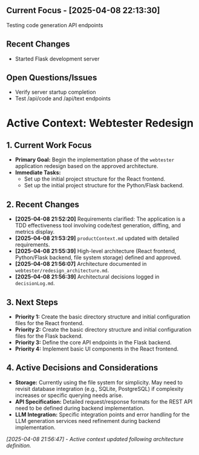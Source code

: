## Current Focus - [2025-04-08 22:13:30]
Testing code generation API endpoints

## Recent Changes
- Started Flask development server

## Open Questions/Issues
- Verify server startup completion
- Test /api/code and /api/text endpoints
# Active Context: Webtester Redesign

## 1. Current Work Focus

- **Primary Goal:** Begin the implementation phase of the `webtester` application redesign based on the approved architecture.
- **Immediate Tasks:**
    - Set up the initial project structure for the React frontend.
    - Set up the initial project structure for the Python/Flask backend.

## 2. Recent Changes

- **[2025-04-08 21:52:20]** Requirements clarified: The application is a TDD effectiveness tool involving code/test generation, diffing, and metrics display.
- **[2025-04-08 21:53:29]** `productContext.md` updated with detailed requirements.
- **[2025-04-08 21:55:39]** High-level architecture (React frontend, Python/Flask backend, file system storage) defined and approved.
- **[2025-04-08 21:56:07]** Architecture documented in `webtester/redesign_architecture.md`.
- **[2025-04-08 21:56:39]** Architectural decisions logged in `decisionLog.md`.

## 3. Next Steps

- **Priority 1:** Create the basic directory structure and initial configuration files for the React frontend.
- **Priority 2:** Create the basic directory structure and initial configuration files for the Flask backend.
- **Priority 3:** Define the core API endpoints in the Flask backend.
- **Priority 4:** Implement basic UI components in the React frontend.

## 4. Active Decisions and Considerations

- **Storage:** Currently using the file system for simplicity. May need to revisit database integration (e.g., SQLite, PostgreSQL) if complexity increases or specific querying needs arise.
- **API Specification:** Detailed request/response formats for the REST API need to be defined during backend implementation.
- **LLM Integration:** Specific integration points and error handling for the LLM generation services need refinement during backend implementation.

*[2025-04-08 21:56:47] - Active context updated following architecture definition.*